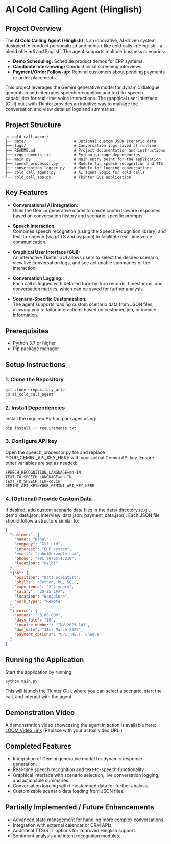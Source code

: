 # AI Cold Calling Agent (Hinglish)

## Project Overview
The **AI Cold Calling Agent (Hinglish)** is an innovative, AI-driven system designed to conduct personalized and human-like cold calls in Hinglish—a blend of Hindi and English. The agent supports multiple business scenarios:
- **Demo Scheduling:** Schedule product demos for ERP systems.
- **Candidate Interviewing:** Conduct initial screening interviews.
- **Payment/Order Follow-up:** Remind customers about pending payments or order placements.

This project leverages the Gemini generative model for dynamic dialogue generation and integrates speech recognition and text-to-speech capabilities for real-time voice interactions. The graphical user interface (GUI) built with Tkinter provides an intuitive way to manage the conversation and view detailed logs and summaries.

## Project Structure
```
ai_cold_call_agent/
├── data/                     # Optional custom JSON scenario data
├── logs/                     # Conversation logs saved at runtime
├── README.md                 # Project documentation and instructions
├── requirements.txt          # Python package dependencies
├── main.py                   # Main entry point for the application
├── speech_processor.py       # Module for speech recognition and TTS
├── conversation_logger.py    # Module for logging conversations
├── cold_call_agent.py        # AI agent logic for cold calls
└── cold_call_app.py          # Tkinter GUI application
```

## Key Features
- **Conversational AI Integration:**  
  Uses the Gemini generative model to create context-aware responses based on conversation history and scenario-specific prompts.

- **Speech Interaction:**  
  Combines speech recognition (using the SpeechRecognition library) and text-to-speech (via gTTS and pygame) to facilitate real-time voice communication.

- **Graphical User Interface (GUI):**  
  An interactive Tkinter GUI allows users to select the desired scenario, view live conversation logs, and see actionable summaries of the interaction.

- **Conversation Logging:**  
  Each call is logged with detailed turn-by-turn records, timestamps, and conversation metrics, which can be saved for further analysis.

- **Scenario-Specific Customization:**  
  The agent supports loading custom scenario data from JSON files, allowing you to tailor interactions based on customer, job, or invoice information.

## Prerequisites
- Python 3.7 or higher
- Pip package manager

## Setup Instructions

### 1. Clone the Repository
```bash
git clone <repository_url>
cd ai_cold_call_agent
```

### 2. Install Dependencies
Install the required Python packages using:
```bash
pip install -r requirements.txt
```

### 3. Configure API key
Open the speech_processor.py  file and replace YOUR_GEMINI_API_KEY_HERE with your actual Gemini API key.
Ensure other variables are set as needed:
```
SPEECH_RECOGNITION_LANGUAGE=en-IN
TEXT_TO_SPEECH_LANGUAGE=en-IN
TEXT_TO_SPEECH_TLD=co.in
GEMINI_API_KEY=YOUR_GEMINI_API_KEY_HERE
```

### 4. (Optional) Provide Custom Data
If desired, add custom scenario data files in the data/ directory (e.g., demo_data.json, interview_data.json, payment_data.json). Each JSON file should follow a structure similar to:

```json
{
  "customer": {
    "name": "Rahul",
    "company": "XYZ Ltd",
    "interest": "ERP system",
    "email": "rahul@example.com",
    "phone": "+91 98765 43210",
    "location": "Delhi"
  },
  "job": {
    "position": "Data Scientist",
    "skills": "Python, ML, SQL",
    "experience": "2-4 years",
    "salary": "20-25 LPA",
    "location": "Bangalore",
    "work_type": "Remote"
  },
  "invoice": {
    "amount": "5,00,000",
    "days_late": "10",
    "invoice_number": "INV-2023-101",
    "due_date": "31st March 2025",
    "payment_options": "UPI, NEFT, Cheque"
  }
}
```

## Running the Application
Start the application by running:
```bash
python main.py
```

This will launch the Tkinter GUI, where you can select a scenario, start the call, and interact with the agent.

## Demonstration Video
A demonstration video showcasing the agent in action is available here: [LOOM Video Link](#)
(Replace with your actual video URL.)

## Completed Features
- Integration of Gemini generative model for dynamic response generation.
- Real-time speech recognition and text-to-speech functionality.
- Graphical interface with scenario selection, live conversation logging, and actionable summaries.
- Conversation logging with timestamped data for further analysis.
- Customizable scenario data loading from JSON files.

## Partially Implemented / Future Enhancements
- Advanced state management for handling more complex conversations.
- Integration with external calendar or CRM APIs.
- Additional TTS/STT options for improved Hinglish support.
- Sentiment analysis and intent recognition modules.


